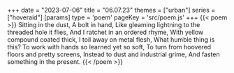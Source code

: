 +++
date = "2023-07-06"
title = "06.07.23"
themes = ["urban"]
series = ["hoveraid"]
[params]
  type = 'poem'
  pageKey = 'src/poem.js'
+++
{{< poem >}}
Sitting in the dust,
A bolt in hand,
Like gleaming lightning to the threaded hole it flies,
And I ratchet in an ordered rhyme,
With yellow compound coated thick,
I toil away on metal flesh,
What humble thing is this?
To work with hands so learned yet so soft,
To turn from hoovered floors and pretty screens,
Instead to dust and industrial grime,
And fasten something in the present.
{{< /poem >}}